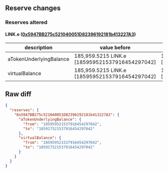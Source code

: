 ## Reserve changes

### Reserves altered

#### LINK.e ([0x5947BB275c521040051D82396192181b413227A3](https://snowtrace.io/address/0x5947BB275c521040051D82396192181b413227A3))

| description | value before | value after |
| --- | --- | --- |
| aTokenUnderlyingBalance | 185,959.5215 LINK.e [185959521537916454297042] | 185,917.5215 LINK.e [185917521537916454297042] |
| virtualBalance | 185,959.5215 LINK.e [185959521537916454297042] | 185,917.5215 LINK.e [185917521537916454297042] |


## Raw diff

```json
{
  "reserves": {
    "0x5947BB275c521040051D82396192181b413227A3": {
      "aTokenUnderlyingBalance": {
        "from": "185959521537916454297042",
        "to": "185917521537916454297042"
      },
      "virtualBalance": {
        "from": "185959521537916454297042",
        "to": "185917521537916454297042"
      }
    }
  }
}
```